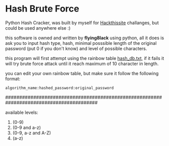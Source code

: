 # Hash Brute Force
Python Hash Cracker, was built by myself for [Hackthissite](https://www.hackthissite.org/) challanges, but could be used anywhere else :)


this software is owned and written by **flying8lack** using python, all it does is ask you to input hash type, hash, minimal posssible length of the
original password (put 0 if you don't know) and level of possible characters.

this program will first attempt using the rainbow table [hash_db.txt](hash_db.txt), if it fails it will try brute force attack until it reach maximum of 10 character in length.

you can edit your own rainbow table, but make sure it follow the following format:

```
algorithm_name:hashed_password:original_password
```
#########################################################################################

available levels:
1. (0-9)
2. (0-9 and a-z)
3. (0-9, a-z and A-Z)
4. (a-z)
